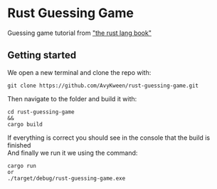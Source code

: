 # Rust Guessing Game

Guessing game tutorial from [ "the rust lang book" ](https://rust-lang.com/) 

## Getting started

We open a new terminal and clone the repo with:
```
git clone https://github.com/AvyKween/rust-guessing-game.git
```

Then navigate to the folder and build it with:
```
cd rust-guessing-game
&&
cargo build
```

If everything is correct you should see in the console that the build is finished \
And finally we run it we using the command:
```
cargo run
or 
./target/debug/rust-guessing-game.exe
```
